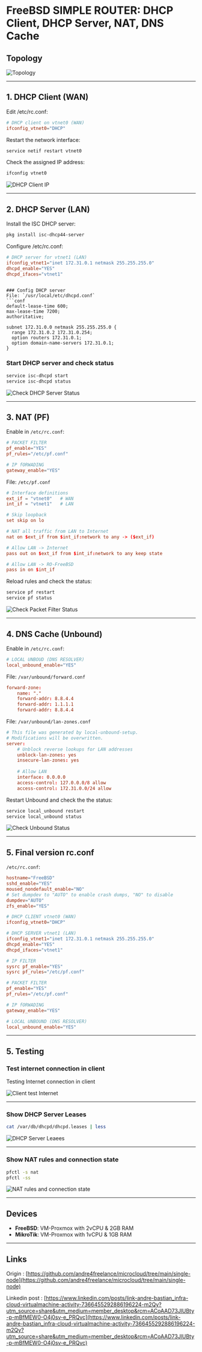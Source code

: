# FreeBSD SIMPLE ROUTER: DHCP Client, DHCP Server, NAT, DNS Cache
## Topology

![Topology](images/topology.png)

---

## 1. DHCP Client (WAN)
Edit /etc/rc.conf:
```conf
# DHCP client on vtnet0 (WAN)
ifconfig_vtnet0="DHCP"
```

Restart the network interface:
```sh
service netif restart vtnet0
```

Check the assigned IP address:
```sh
ifconfig vtnet0
```

![DHCP Client IP](images/show-ip-dhcp-client.png)

---

## 2. DHCP Server (LAN)
Install the ISC DHCP server:
```sh
pkg install isc-dhcp44-server
```

Configure /etc/rc.conf:
```conf
# DHCP server for vtnet1 (LAN)
ifconfig_vtnet1="inet 172.31.0.1 netmask 255.255.255.0"
dhcpd_enable="YES"
dhcpd_ifaces="vtnet1"
```
```

### Config DHCP server
File: `/usr/local/etc/dhcpd.conf`
```conf
default-lease-time 600;
max-lease-time 7200;
authoritative;

subnet 172.31.0.0 netmask 255.255.255.0 {
  range 172.31.0.2 172.31.0.254;
  option routers 172.31.0.1;
  option domain-name-servers 172.31.0.1;
}
```

### Start DHCP server and check status
```sh
service isc-dhcpd start
service isc-dhcpd status
```

![Check DHCP Server Status](images/dhcp-server-status.png)

---

## 3. NAT (PF)
Enable in `/etc/rc.conf`:
```conf
# PACKET FILTER
pf_enable="YES"
pf_rules="/etc/pf.conf"

# IP fORWADING 
gateway_enable="YES"
```

File: `/etc/pf.conf`
```conf
# Interface definitions
ext_if = "vtnet0"   # WAN
int_if = "vtnet1"   # LAN

# Skip loopback
set skip on lo

# NAT all traffic from LAN to Internet
nat on $ext_if from $int_if:network to any -> ($ext_if)

# Allow LAN -> Internet
pass out on $ext_if from $int_if:network to any keep state

# Allow LAN -> RO-FreeBSD
pass in on $int_if
```

Reload rules and check the status:
```sh
service pf restart
service pf status
```

![Check Packet Filter Status](images/pf-status.png)

---

## 4. DNS Cache (Unbound)
Enable in `/etc/rc.conf`:
```conf
# LOCAL UNBOUD (DNS RESOLVER)
local_unbound_enable="YES"
```

File: `/var/unbound/forward.conf`
```conf
forward-zone:
	name: "."
	forward-addr: 8.8.4.4
	forward-addr: 1.1.1.1
	forward-addr: 8.8.4.4
```

File: `/var/unbound/lan-zones.conf`
```conf
# This file was generated by local-unbound-setup.
# Modifications will be overwritten.
server:
	# Unblock reverse lookups for LAN addresses
	unblock-lan-zones: yes
	insecure-lan-zones: yes
	
	# Allow LAN
	interface: 0.0.0.0
	access-control: 127.0.0.0/8 allow
	access-control: 172.31.0.0/24 allow
```

Restart Unbound and check the the status:
```sh
service local_unbound restart
service local_unbound status
```

![Check Unbound Status](images/unbound-status.png)

---

## 5. Final version rc.conf
`/etc/rc.conf`:
```conf
hostname="FreeBSD"
sshd_enable="YES"
moused_nondefault_enable="NO"
# Set dumpdev to "AUTO" to enable crash dumps, "NO" to disable
dumpdev="AUTO"
zfs_enable="YES"

# DHCP CLIENT vtnet0 (WAN)
ifconfig_vtnet0="DHCP"

# DHCP SERVER vtnet1 (LAN)
ifconfig_vtnet1="inet 172.31.0.1 netmask 255.255.255.0"
dhcpd_enable="YES"
dhcpd_ifaces="vtnet1"

# IP FILTER
sysrc pf_enable="YES"
sysrc pf_rules="/etc/pf.conf"

# PACKET FILTER
pf_enable="YES"
pf_rules="/etc/pf.conf"

# IP fORWADING 
gateway_enable="YES"

# LOCAL UNBOUND (DNS RESOLVER)
local_unbound_enable="YES"
```

---

## 5. Testing

### Test internet connection in client

Testing Internet connection in client

![Client test Internet](images/client-internet.png)

---

### Show DHCP Server Leases
```sh
cat /var/db/dhcpd/dhcpd.leases | less
```

![DHCP Server Leaees](images/dhcp-server-leases.png)

---

### Show NAT rules and connection state
```sh
pfctl -s nat
pfctl -ss
```

![NAT rules and connection state](images/pf-nat.png)

---

## Devices

- **FreeBSD**: VM-Proxmox with 2vCPU & 2GB RAM
- **MikroTik**: VM-Proxmox with 1vCPU & 1GB RAM

---

## Links

Origin : 
[https://github.com/andre4freelance/microcloud/tree/main/single-node](https://github.com/andre4freelance/microcloud/tree/main/single-node)

Linkedin post : 
[https://www.linkedin.com/posts/link-andre-bastian_infra-cloud-virtualmachine-activity-7366455292886196224-m2Qy?utm_source=share&utm_medium=member_desktop&rcm=ACoAAD73JlUBty-p-mBfMEW0-O4j0sv-e_PRQvc](https://www.linkedin.com/posts/link-andre-bastian_infra-cloud-virtualmachine-activity-7366455292886196224-m2Qy?utm_source=share&utm_medium=member_desktop&rcm=ACoAAD73JlUBty-p-mBfMEW0-O4j0sv-e_PRQvc)
